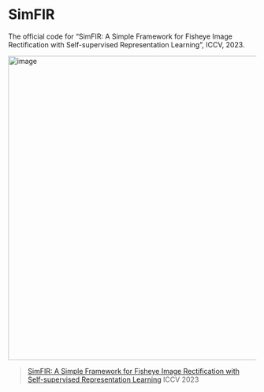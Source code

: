 # SimFIR
The official code for “SimFIR: A Simple Framework for Fisheye Image Rectification with Self-supervised Representation Learning”, ICCV, 2023.

<img width="617" alt="image" src="https://github.com/fh2019ustc/SimFIR/assets/50725551/c85184da-7641-4f3a-b9b0-dbe89a6ab787">


> [SimFIR: A Simple Framework for Fisheye Image Rectification with Self-supervised Representation Learning]([https://arxiv.org/pdf/2110.12942v2.pdf](https://arxiv.org/abs/2308.09040)https://arxiv.org/abs/2308.09040)  
> ICCV 2023
